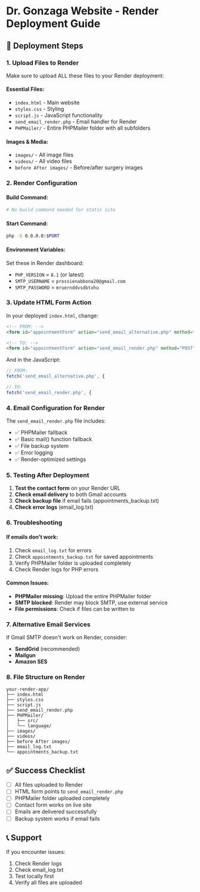 # Dr. Gonzaga Website - Render Deployment Guide

## 🚀 Deployment Steps

### 1. **Upload Files to Render**
Make sure to upload ALL these files to your Render deployment:

#### **Essential Files:**
- `index.html` - Main website
- `styles.css` - Styling
- `script.js` - JavaScript functionality
- `send_email_render.php` - Email handler for Render
- `PHPMailer/` - Entire PHPMailer folder with all subfolders

#### **Images & Media:**
- `images/` - All image files
- `videos/` - All video files
- `before After images/` - Before/after surgery images

### 2. **Render Configuration**

#### **Build Command:**
```bash
# No build command needed for static site
```

#### **Start Command:**
```bash
php -S 0.0.0.0:$PORT
```

#### **Environment Variables:**
Set these in Render dashboard:
- `PHP_VERSION` = `8.1` (or latest)
- `SMTP_USERNAME` = `prossienabbona20@gmail.com`
- `SMTP_PASSWORD` = `mruernddvsdbtxhu`

### 3. **Update HTML Form Action**

In your deployed `index.html`, change:
```html
<!-- FROM: -->
<form id="appointmentForm" action="send_email_alternative.php" method="POST">

<!-- TO: -->
<form id="appointmentForm" action="send_email_render.php" method="POST">
```

And in the JavaScript:
```javascript
// FROM:
fetch('send_email_alternative.php', {

// TO:
fetch('send_email_render.php', {
```

### 4. **Email Configuration for Render**

The `send_email_render.php` file includes:
- ✅ PHPMailer fallback
- ✅ Basic mail() function fallback  
- ✅ File backup system
- ✅ Error logging
- ✅ Render-optimized settings

### 5. **Testing After Deployment**

1. **Test the contact form** on your Render URL
2. **Check email delivery** to both Gmail accounts
3. **Check backup file** if email fails (appointments_backup.txt)
4. **Check error logs** (email_log.txt)

### 6. **Troubleshooting**

#### **If emails don't work:**
1. Check `email_log.txt` for errors
2. Check `appointments_backup.txt` for saved appointments
3. Verify PHPMailer folder is uploaded completely
4. Check Render logs for PHP errors

#### **Common Issues:**
- **PHPMailer missing**: Upload the entire PHPMailer folder
- **SMTP blocked**: Render may block SMTP, use external service
- **File permissions**: Check if files can be written to

### 7. **Alternative Email Services**

If Gmail SMTP doesn't work on Render, consider:
- **SendGrid** (recommended)
- **Mailgun**
- **Amazon SES**

### 8. **File Structure on Render**
```
your-render-app/
├── index.html
├── styles.css
├── script.js
├── send_email_render.php
├── PHPMailer/
│   ├── src/
│   └── language/
├── images/
├── videos/
├── before After images/
├── email_log.txt
└── appointments_backup.txt
```

## ✅ Success Checklist

- [ ] All files uploaded to Render
- [ ] HTML form points to `send_email_render.php`
- [ ] PHPMailer folder uploaded completely
- [ ] Contact form works on live site
- [ ] Emails are delivered successfully
- [ ] Backup system works if email fails

## 📞 Support

If you encounter issues:
1. Check Render logs
2. Check email_log.txt
3. Test locally first
4. Verify all files are uploaded
